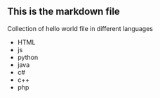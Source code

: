 ## This is the markdown file 

Collection of hello world file in different languages

* HTML
* js
* python 
* java
* c#
* c++
* php
